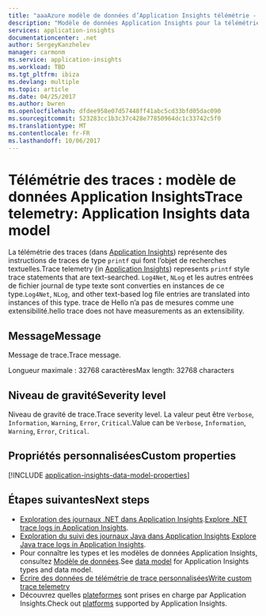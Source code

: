 ```yaml
---
title: "aaaAzure modèle de données d’Application Insights télémétrie - télémétrie des traces | Documents Microsoft"
description: "Modèle de données Application Insights pour la télémétrie des traces"
services: application-insights
documentationcenter: .net
author: SergeyKanzhelev
manager: carmonm
ms.service: application-insights
ms.workload: TBD
ms.tgt_pltfrm: ibiza
ms.devlang: multiple
ms.topic: article
ms.date: 04/25/2017
ms.author: bwren
ms.openlocfilehash: dfdee958e07d57448ff41abc5cd33bfd05dac090
ms.sourcegitcommit: 523283cc1b3c37c428e77850964dc1c33742c5f0
ms.translationtype: MT
ms.contentlocale: fr-FR
ms.lasthandoff: 10/06/2017
---
```

# <a name="trace-telemetry-application-insights-data-model"></a><span data-ttu-id="e8ecc-103">Télémétrie des traces : modèle de données Application Insights</span><span class="sxs-lookup"><span data-stu-id="e8ecc-103">Trace telemetry: Application Insights data model</span></span>

<span data-ttu-id="e8ecc-104">La télémétrie des traces (dans [Application Insights](app-insights-overview.md)) représente des instructions de traces de type `printf` qui font l’objet de recherches textuelles.</span><span class="sxs-lookup"><span data-stu-id="e8ecc-104">Trace telemetry (in [Application Insights](app-insights-overview.md)) represents `printf` style trace statements that are text-searched.</span></span> <span data-ttu-id="e8ecc-105">`Log4Net`, `NLog` et les autres entrées de fichier journal de type texte sont converties en instances de ce type.</span><span class="sxs-lookup"><span data-stu-id="e8ecc-105">`Log4Net`, `NLog`, and other text-based log file entries are translated into instances of this type.</span></span> <span data-ttu-id="e8ecc-106">trace de Hello n’a pas de mesures comme une extensibilité.</span><span class="sxs-lookup"><span data-stu-id="e8ecc-106">hello trace does not have measurements as an extensibility.</span></span>

## <a name="message"></a><span data-ttu-id="e8ecc-107">Message</span><span class="sxs-lookup"><span data-stu-id="e8ecc-107">Message</span></span>

<span data-ttu-id="e8ecc-108">Message de trace.</span><span class="sxs-lookup"><span data-stu-id="e8ecc-108">Trace message.</span></span>

<span data-ttu-id="e8ecc-109">Longueur maximale : 32768 caractères</span><span class="sxs-lookup"><span data-stu-id="e8ecc-109">Max length: 32768 characters</span></span>

## <a name="severity-level"></a><span data-ttu-id="e8ecc-110">Niveau de gravité</span><span class="sxs-lookup"><span data-stu-id="e8ecc-110">Severity level</span></span>

<span data-ttu-id="e8ecc-111">Niveau de gravité de trace.</span><span class="sxs-lookup"><span data-stu-id="e8ecc-111">Trace severity level.</span></span> <span data-ttu-id="e8ecc-112">La valeur peut être `Verbose`, `Information`, `Warning`, `Error`, `Critical`.</span><span class="sxs-lookup"><span data-stu-id="e8ecc-112">Value can be `Verbose`, `Information`, `Warning`, `Error`, `Critical`.</span></span>

## <a name="custom-properties"></a><span data-ttu-id="e8ecc-113">Propriétés personnalisées</span><span class="sxs-lookup"><span data-stu-id="e8ecc-113">Custom properties</span></span>

[!INCLUDE [application-insights-data-model-properties](../../includes/application-insights-data-model-properties.md)]

## <a name="next-steps"></a><span data-ttu-id="e8ecc-114">Étapes suivantes</span><span class="sxs-lookup"><span data-stu-id="e8ecc-114">Next steps</span></span>

- <span data-ttu-id="e8ecc-115">[Exploration des journaux .NET dans Application Insights](app-insights-asp-net-trace-logs.md).</span><span class="sxs-lookup"><span data-stu-id="e8ecc-115">[Explore .NET trace logs in Application Insights](app-insights-asp-net-trace-logs.md).</span></span>
- <span data-ttu-id="e8ecc-116">[Exploration du suivi des journaux Java dans Application Insights](app-insights-java-trace-logs.md).</span><span class="sxs-lookup"><span data-stu-id="e8ecc-116">[Explore Java trace logs in Application Insights](app-insights-java-trace-logs.md).</span></span>
- <span data-ttu-id="e8ecc-117">Pour connaître les types et les modèles de données Application Insights, consultez [Modèle de données](application-insights-data-model.md).</span><span class="sxs-lookup"><span data-stu-id="e8ecc-117">See [data model](application-insights-data-model.md) for Application Insights types and data model.</span></span>
- [<span data-ttu-id="e8ecc-118">Écrire des données de télémétrie de trace personnalisées</span><span class="sxs-lookup"><span data-stu-id="e8ecc-118">Write custom trace telemetry</span></span>](app-insights-api-custom-events-metrics.md#tracktrace)
- <span data-ttu-id="e8ecc-119">Découvrez quelles [plateformes](app-insights-platforms.md) sont prises en charge par Application Insights.</span><span class="sxs-lookup"><span data-stu-id="e8ecc-119">Check out [platforms](app-insights-platforms.md) supported by Application Insights.</span></span>
